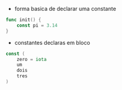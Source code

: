 - forma basica de declarar uma constante

```go
func init() {
	const pi = 3.14
}

```

- constantes declaras em bloco


```go
const (
	zero = iota
	um
	dois
	tres
)
```